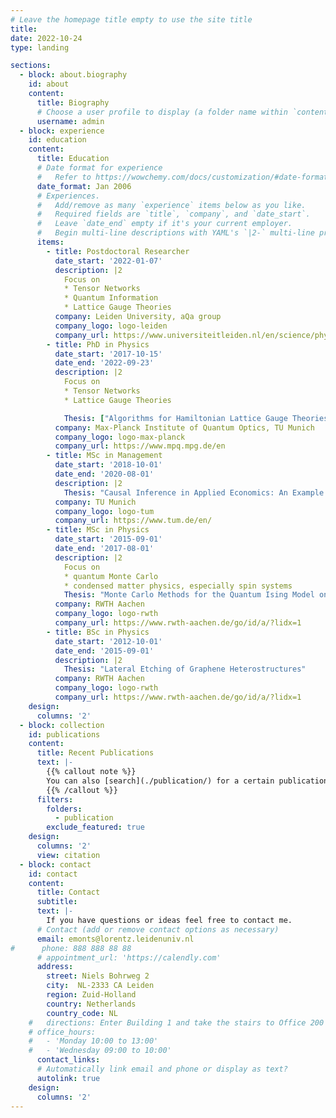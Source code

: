 ```yaml
---
# Leave the homepage title empty to use the site title
title:
date: 2022-10-24
type: landing

sections:
  - block: about.biography
    id: about
    content:
      title: Biography
      # Choose a user profile to display (a folder name within `content/authors/`)
      username: admin
  - block: experience
    id: education
    content:
      title: Education
      # Date format for experience
      #   Refer to https://wowchemy.com/docs/customization/#date-format
      date_format: Jan 2006
      # Experiences.
      #   Add/remove as many `experience` items below as you like.
      #   Required fields are `title`, `company`, and `date_start`.
      #   Leave `date_end` empty if it's your current employer.
      #   Begin multi-line descriptions with YAML's `|2-` multi-line prefix.
      items:
        - title: Postdoctoral Researcher
          date_start: '2022-01-07'
          description: |2
            Focus on 
            * Tensor Networks
            * Quantum Information
            * Lattice Gauge Theories
          company: Leiden University, aQa group
          company_logo: logo-leiden
          company_url: https://www.universiteitleiden.nl/en/science/physics
        - title: PhD in Physics
          date_start: '2017-10-15'
          date_end: '2022-09-23'
          description: |2
            Focus on 
            * Tensor Networks
            * Lattice Gauge Theories

            Thesis: ["Algorithms for Hamiltonian Lattice Gauge Theories"](https://mediatum.ub.tum.de/1657413)
          company: Max-Planck Institute of Quantum Optics, TU Munich
          company_logo: logo-max-planck
          company_url: https://www.mpq.mpg.de/en
        - title: MSc in Management
          date_start: '2018-10-01'
          date_end: '2020-08-01'
          description: |2
            Thesis: "Causal Inference in Applied Economics: An Example of Naming Strategies in German Food Processing"
          company: TU Munich
          company_logo: logo-tum
          company_url: https://www.tum.de/en/ 
        - title: MSc in Physics
          date_start: '2015-09-01'
          date_end: '2017-08-01'
          description: |2
            Focus on
            * quantum Monte Carlo
            * condensed matter physics, especially spin systems
            Thesis: "Monte Carlo Methods for the Quantum Ising Model on Frustrated Lattices"
          company: RWTH Aachen
          company_logo: logo-rwth
          company_url: https://www.rwth-aachen.de/go/id/a/?lidx=1
        - title: BSc in Physics
          date_start: '2012-10-01'
          date_end: '2015-09-01'
          description: |2
            Thesis: "Lateral Etching of Graphene Heterostructures"
          company: RWTH Aachen
          company_logo: logo-rwth
          company_url: https://www.rwth-aachen.de/go/id/a/?lidx=1
    design:
      columns: '2'
  - block: collection
    id: publications
    content:
      title: Recent Publications
      text: |-
        {{% callout note %}}
        You can also [search](./publication/) for a certain publication
        {{% /callout %}}
      filters:
        folders:
          - publication
        exclude_featured: true
    design:
      columns: '2'
      view: citation
  - block: contact
    id: contact
    content:
      title: Contact
      subtitle:
      text: |-
        If you have questions or ideas feel free to contact me.
      # Contact (add or remove contact options as necessary)
      email: emonts@lorentz.leidenuniv.nl
#      phone: 888 888 88 88
      # appointment_url: 'https://calendly.com'
      address:
        street: Niels Bohrweg 2
        city:  NL-2333 CA Leiden
        region: Zuid-Holland
        country: Netherlands
        country_code: NL
    #   directions: Enter Building 1 and take the stairs to Office 200 on Floor 2
    # office_hours:
    #   - 'Monday 10:00 to 13:00'
    #   - 'Wednesday 09:00 to 10:00'
      contact_links:
      # Automatically link email and phone or display as text?
      autolink: true
    design:
      columns: '2'
---
```

